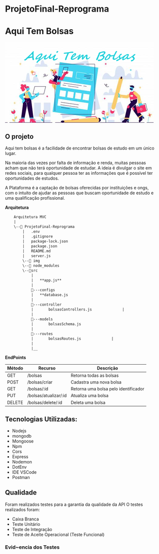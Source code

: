 # ProjetoFinal-Reprograma


# Aqui Tem Bolsas

![logo](https://github.com/TainaraMoreno/ProjetoFinal-Reprograma/blob/main/img/aquitemBolsas.png)


## O projeto
Aqui tem bolsas é a facilidade de encontrar bolsas de estudo em um único lugar. 

Na maioria das vezes por falta de informação e renda, muitas pessoas acham que não terá oportunidade de estudar.  A ideia é divulgar o site em redes sociais, para qualquer pessoa ter as informações que é possível ter oportunidades de estudos. 

A Plataforma é a captação de bolsas oferecidas por instituições e ongs, com o intuito de ajudar as pessoas que buscam oportunidade de estudo e uma qualificação profissional. 



**Arquitetura**

        Arquitetura MVC
        |
        \--📂 ProjetoFinal-Reprograma
            |   .env
            |   .gitignore
            |   package-lock.json
            |   package.json
            |   README.md
            |   server.js
            \--📂 img
            \--📂 node_modules
            \--📂src
                |
                |   **app.js**
                |
                📂---configs
                |   **database.js
                |
                📂---controller
                |       bolsasControllers.js              |            
                |
                📂---models
                |       bolsasSchema.js     
                |
                📂---routes
                |       bolsasRoutes.js              |           
                |           
                |__   


**EndPoints**

Método  |  Recurso               |  Descrição                             | 
--------|------------------------|----------------------------------------|
GET     |      /bolsas           |  Retorna todas as bolsas               |
POST    | /bolsas/criar          |  Cadastra uma nova bolsa               |
GET     | /bolsas/:id            |  Retorna uma bolsa pelo identificador  |
PUT     | /bolsas/atualizar/:id  |  Atualiza uma bolsa                    |
DELETE  | /bolsas/delete/:id     |  Deleta uma bolsa                      |




## Tecnologias Utilizadas:

* Nodejs
* mongodb
* Mongoose
* Npm
* Cors
* Express
* Nodemon
* DotEnv
* IDE VSCode
* Postman


## Qualidade 
Foram realizados testes para a garantia da qualidade da API 
O testes realizados foram: 
 * Caixa Branca
 * Teste Unitário
 * Teste de Integração
 * Teste de Aceite Operacional (Teste Funcional)

 ### Evid~encia dos Testes
  



